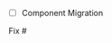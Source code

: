 <!-- Specify your pull request type -->
- [ ] Component Migration

<!-- Specify the component migration issue -->
Fix #
